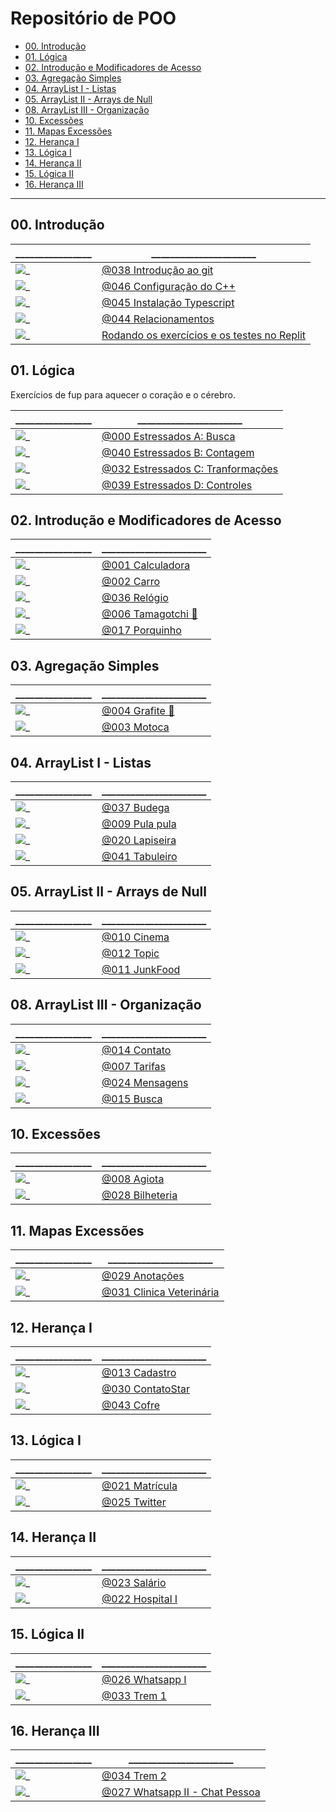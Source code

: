 # Repositório de POO

[](toc)

- [00. Introdução](#00-introdução)
- [01. Lógica](#01-lógica)
- [02. Introdução e Modificadores de Acesso](#02-introdução-e-modificadores-de-acesso)
- [03. Agregação Simples](#03-agregação-simples)
- [04. ArrayList I - Listas](#04-arraylist-i---listas)
- [05. ArrayList II - Arrays de Null](#05-arraylist-ii---arrays-de-null)
- [08. ArrayList III - Organização](#08-arraylist-iii---organização)
- [10. Excessões](#10-excessões)
- [11. Mapas Excessões](#11-mapas-excessões)
- [12. Herança I](#12-herança-i)
- [13. Lógica I](#13-lógica-i)
- [14. Herança II](#14-herança-ii)
- [15. Lógica II](#15-lógica-ii)
- [16. Herança III](#16-herança-iii)
[](toc)

---

## 00. Introdução

\________________ | \______________________ 
---------------- | ------------------------
![_](.thumbs/038.jpg) | [@038 Introdução ao git](base/038/Readme.md)
![_](.thumbs/046.jpg) | [@046 Configuração do C++](base/046/Readme.md)
![_](.thumbs/045.jpg) | [@045 Instalação Typescript](base/045/Readme.md)
![_](.thumbs/044.jpg) | [@044 Relacionamentos](base/044/Readme.md)
![_](---------------) | [Rodando os exercícios e os testes no Replit]()

## 01. Lógica

Exercícios de fup para aquecer o coração e o cérebro.

\________________ | \______________________
---------------- | ------------------------
![_](.thumbs/000.jpg) | [@000 Estressados A: Busca](base/000/Readme.md)
![_](.thumbs/040.jpg) | [@040 Estressados B: Contagem](base/040/Readme.md)
![_](.thumbs/032.jpg) | [@032 Estressados C: Tranformações](base/032/Readme.md)
![_](.thumbs/039.jpg) | [@039 Estressados D: Controles](base/039/Readme.md)

## 02. Introdução e Modificadores de Acesso

\________________ | \______________________
---------------- | ------------------------
![_](.thumbs/001.jpg) | [@001 Calculadora](base/001/Readme.md)
![_](.thumbs/002.jpg) | [@002 Carro](base/002/Readme.md)
![_](.thumbs/036.jpg) | [@036 Relógio](base/036/Readme.md)
![_](.thumbs/006.jpg) | [@006 Tamagotchi 💎](base/006/Readme.md)
![_](.thumbs/017.jpg) | [@017 Porquinho](base/017/Readme.md)

## 03. Agregação Simples

\________________ | \______________________
---------------- | ------------------------
![_](.thumbs/004.jpg) | [@004 Grafite 🎥](base/004/Readme.md)
![_](.thumbs/003.jpg) | [@003 Motoca](base/003/Readme.md)

## 04. ArrayList I - Listas

\________________ | \______________________
---------------- | ------------------------
![_](.thumbs/037.jpg) | [@037 Budega](base/037/Readme.md)
![_](.thumbs/009.jpg) | [@009 Pula pula](base/009/Readme.md)
![_](.thumbs/020.jpg) | [@020 Lapiseira](base/020/Readme.md)
![_](.thumbs/041.jpg) | [@041 Tabuleiro](base/041/Readme.md)

## 05. ArrayList II - Arrays de Null

\________________ | \______________________
---------------- | ------------------------
![_](.thumbs/010.jpg) | [@010 Cinema](base/010/Readme.md)
![_](.thumbs/012.jpg) | [@012 Topic](base/012/Readme.md)
![_](.thumbs/011.jpg) | [@011 JunkFood](base/011/Readme.md)

## 08. ArrayList III - Organização

\________________ | \______________________
---------------- | ------------------------
![_](.thumbs/014.jpg) | [@014 Contato](base/014/Readme.md)
![_](.thumbs/007.jpg) | [@007 Tarifas](base/007/Readme.md)
![_](.thumbs/024.jpg) | [@024 Mensagens](base/024/Readme.md)
![_](.thumbs/015.jpg) | [@015 Busca](base/015/Readme.md)

## 10. Excessões

\________________ | \______________________
---------------- | ------------------------
![_](.thumbs/008.jpg) | [@008 Agiota](base/008/Readme.md)
![_](.thumbs/028.jpg) | [@028 Bilheteria](base/028/Readme.md)

## 11. Mapas Excessões

\________________ | \______________________
---------------- | ------------------------
![_](.thumbs/029.jpg) | [@029 Anotações](base/029/Readme.md)
![_](.thumbs/031.jpg) | [@031 Clinica Veterinária](base/031/Readme.md)

## 12. Herança I

\________________ | \______________________
---------------- | ------------------------
![_](.thumbs/013.jpg) | [@013 Cadastro ](base/013/Readme.md)
![_](.thumbs/030.jpg) | [@030 ContatoStar ](base/030/Readme.md)
![_](.thumbs/043.jpg) | [@043 Cofre ](base/043/Readme.md)

## 13. Lógica I

\________________ | \______________________
---------------- | ------------------------
![_](.thumbs/021.jpg) | [@021 Matrícula ](base/021/Readme.md)
![_](.thumbs/025.jpg) | [@025 Twitter ](base/025/Readme.md)

## 14. Herança II

\________________ | \______________________
---------------- | ------------------------
![_](.thumbs/023.jpg) | [@023 Salário ](base/023/Readme.md)
![_](.thumbs/022.jpg) | [@022 Hospital I](base/022/Readme.md)

## 15. Lógica II

\________________ | \______________________
---------------- | ------------------------
![_](.thumbs/026.jpg) | [@026 Whatsapp I ](base/026/Readme.md)
![_](.thumbs/033.jpg) | [@033 Trem 1 ](base/033/Readme.md)

## 16. Herança III

\________________ | \______________________
---------------- | ------------------------
![_](.thumbs/034.jpg) | [@034 Trem 2 ](base/034/Readme.md)
![_](.thumbs/027.jpg) | [@027 Whatsapp II - Chat Pessoa](base/027/Readme.md)

